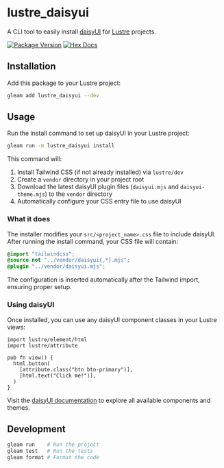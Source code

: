 # lustre_daisyui

A CLI tool to easily install [daisyUI](https://daisyui.com/) for [Lustre](https://lustre.build/) projects.

[![Package Version](https://img.shields.io/hexpm/v/lustre_daisyui)](https://hex.pm/packages/lustre_daisyui)
[![Hex Docs](https://img.shields.io/badge/hex-docs-ffaff3)](https://hexdocs.pm/lustre_daisyui/)

## Installation

Add this package to your Lustre project:

```sh
gleam add lustre_daisyui --dev
```

## Usage

Run the install command to set up daisyUI in your Lustre project:

```sh
gleam run -m lustre_daisyui install
```

This command will:

1. Install Tailwind CSS (if not already installed) via `lustre/dev`
2. Create a `vendor` directory in your project root
3. Download the latest daisyUI plugin files (`daisyui.mjs` and `daisyui-theme.mjs`) to the `vendor` directory
4. Automatically configure your CSS entry file to use daisyUI

### What it does

The installer modifies your `src/<project_name>.css` file to include daisyUI. After running the install command, your CSS file will contain:

```css
@import "tailwindcss";
@source not "../vendor/daisyui{,*}.mjs";
@plugin "../vendor/daisyui.mjs";
```

The configuration is inserted automatically after the Tailwind import, ensuring proper setup.

### Using daisyUI

Once installed, you can use any daisyUI component classes in your Lustre views:

```gleam
import lustre/element/html
import lustre/attribute

pub fn view() {
  html.button(
    [attribute.class("btn btn-primary")],
    [html.text("Click me!")],
  )
}
```

Visit the [daisyUI documentation](https://daisyui.com/components/) to explore all available components and themes.

## Development

```sh
gleam run    # Run the project
gleam test   # Run the tests
gleam format # Format the code
```
